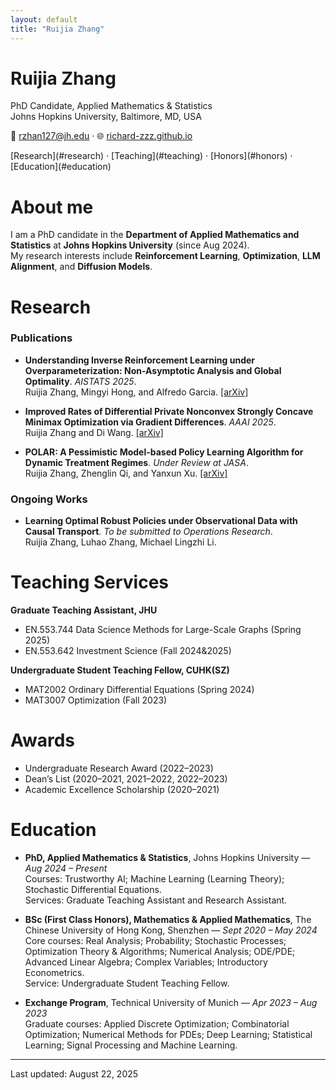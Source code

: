 ```yaml
---
layout: default
title: "Ruijia Zhang"
---
```


# Ruijia Zhang
PhD Candidate, Applied Mathematics & Statistics  
Johns Hopkins University, Baltimore, MD, USA

📧 rzhan127@jh.edu · 🌐 [richard-zzz.github.io](https://richard-zzz.github.io)

<div class="nav">
[Research](#research) · [Teaching](#teaching) · [Honors](#honors) · [Education](#education)
</div>

# About me
I am a PhD candidate in the **Department of Applied Mathematics and Statistics** at **Johns Hopkins University** (since Aug 2024).  
My research interests include **Reinforcement Learning**, **Optimization**, **LLM Alignment**, and **Diffusion Models**.

# Research

### Publications
- **Understanding Inverse Reinforcement Learning under Overparameterization: Non-Asymptotic Analysis and Global Optimality**. *AISTATS 2025*.  
  Ruijia Zhang, Mingyi Hong, and Alfredo Garcia.  [[arXiv]](https://arxiv.org/abs/2503.17865)
  
- **Improved Rates of Differential Private Nonconvex Strongly Concave Minimax Optimization via Gradient Differences**. *AAAI 2025*.  
  Ruijia Zhang and Di Wang.  [[arXiv]](https://arxiv.org/abs/2503.18317)
  
- **POLAR: A Pessimistic Model-based Policy Learning Algorithm for Dynamic Treatment Regimes**. *Under Review at JASA*.  
  Ruijia Zhang, Zhenglin Qi, and Yanxun Xu. [[arXiv]](https://arxiv.org/abs/2506.20406)

### Ongoing Works
- **Learning Optimal Robust Policies under Observational Data with Causal Transport**. *To be submitted to Operations Research*.  
  Ruijia Zhang, Luhao Zhang, Michael Lingzhi Li.

# Teaching Services
**Graduate Teaching Assistant, JHU**
- EN.553.744 Data Science Methods for Large-Scale Graphs (Spring 2025)
- EN.553.642 Investment Science (Fall 2024&2025)

**Undergraduate Student Teaching Fellow, CUHK(SZ)**
- MAT2002 Ordinary Differential Equations (Spring 2024)
- MAT3007 Optimization (Fall 2023)

# Awards
- Undergraduate Research Award (2022–2023)  
- Dean’s List (2020–2021, 2021–2022, 2022–2023)  
- Academic Excellence Scholarship (2020–2021)

# Education
- **PhD, Applied Mathematics & Statistics**, Johns Hopkins University — *Aug 2024 – Present*  
  Courses: Trustworthy AI; Machine Learning (Learning Theory); Stochastic Differential Equations.  
  Services: Graduate Teaching Assistant and Research Assistant.

- **BSc (First Class Honors), Mathematics & Applied Mathematics**, The Chinese University of Hong Kong, Shenzhen — *Sept 2020 – May 2024*  
  Core courses: Real Analysis; Probability; Stochastic Processes; Optimization Theory & Algorithms; Numerical Analysis; ODE/PDE; Advanced Linear Algebra; Complex Variables; Introductory Econometrics.  
  Service: Undergraduate Student Teaching Fellow.

- **Exchange Program**, Technical University of Munich — *Apr 2023 – Aug 2023*  
  Graduate courses: Applied Discrete Optimization; Combinatorial Optimization; Numerical Methods for PDEs; Deep Learning; Statistical Learning; Signal Processing and Machine Learning.

<hr>
<div class="small">Last updated: August 22, 2025</div>
